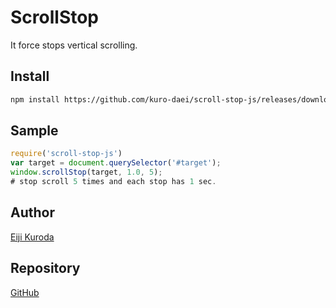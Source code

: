 ScrollStop
===
It force stops vertical scrolling.

## Install

```bash
npm install https://github.com/kuro-daei/scroll-stop-js/releases/download/0.0.1/scroll-stop-js.tgz
```

## Sample

```javascript
require('scroll-stop-js')
var target = document.querySelector('#target');
window.scrollStop(target, 1.0, 5);
# stop scroll 5 times and each stop has 1 sec.
```

## Author
[Eiji Kuroda](https://github.com/kuro-daei)

## Repository
[GitHub](https://github.com/kuro-daei/scroll-stop-js)